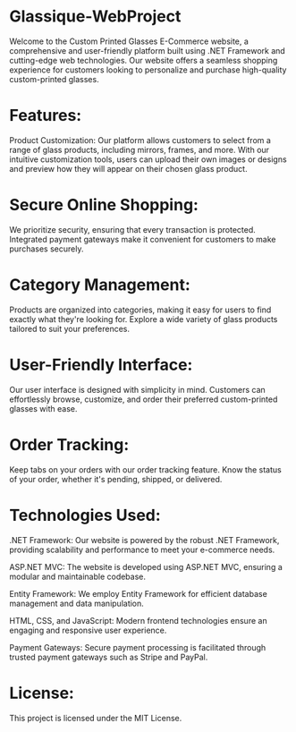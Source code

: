 # Glassique-WebProject
Welcome to the Custom Printed Glasses E-Commerce website, a comprehensive and user-friendly platform built using .NET Framework and cutting-edge web technologies. Our website offers a seamless shopping experience for customers looking to personalize and purchase high-quality custom-printed glasses.

# Features:
Product Customization: Our platform allows customers to select from a range of glass products, including mirrors, frames, and more. With our intuitive customization tools, users can upload their own images or designs and preview how they will appear on their chosen glass product.

# Secure Online Shopping: 
We prioritize security, ensuring that every transaction is protected. Integrated payment gateways make it convenient for customers to make purchases securely.

# Category Management: 
Products are organized into categories, making it easy for users to find exactly what they're looking for. Explore a wide variety of glass products tailored to suit your preferences.

# User-Friendly Interface: 
Our user interface is designed with simplicity in mind. Customers can effortlessly browse, customize, and order their preferred custom-printed glasses with ease.

# Order Tracking: 
Keep tabs on your orders with our order tracking feature. Know the status of your order, whether it's pending, shipped, or delivered.

# Technologies Used:
.NET Framework: Our website is powered by the robust .NET Framework, providing scalability and performance to meet your e-commerce needs.

ASP.NET MVC: The website is developed using ASP.NET MVC, ensuring a modular and maintainable codebase.

Entity Framework: We employ Entity Framework for efficient database management and data manipulation.

HTML, CSS, and JavaScript: Modern frontend technologies ensure an engaging and responsive user experience.

Payment Gateways: Secure payment processing is facilitated through trusted payment gateways such as Stripe and PayPal.

# License:
This project is licensed under the MIT License.
